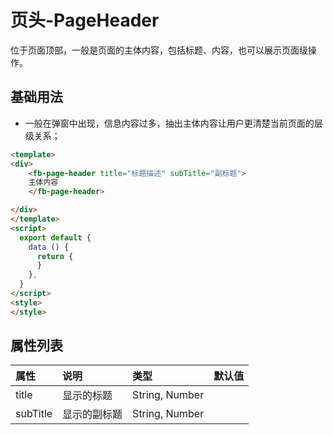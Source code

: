 [comment]: <> (fb-docs: docsify/fb-ui/02/page-header/README.md)

# 页头-PageHeader

位于页面顶部，一般是页面的主体内容，包括标题、内容，也可以展示页面级操作。

## 基础用法

- 一般在弹窗中出现，信息内容过多，抽出主体内容让用户更清楚当前页面的层级关系；

```html run {title:'示例演示'}
<template>
<div>
	<fb-page-header title="标题描述" subTitle="副标题">
	主体内容
	</fb-page-header>

</div>
</template>
<script>
  export default {
    data () {
      return {
      }
    },
  }
</script>
<style>
</style>
```

## 属性列表

| 属性 | 说明 | 类型 | 默认值 |
|:-----|:----|:-----|:-------|
| title | 显示的标题 | String, Number |
| subTitle | 显示的副标题 | String, Number |
